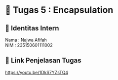 # 📁 Tugas 5 : Encapsulation

## 👤 Identitas Intern
Nama : Najwa Afifah            
NIM  : 235150601111002

## 🔗 Link Penjelasan Tugas

https://youtu.be/1DkS7YZsTQ4

